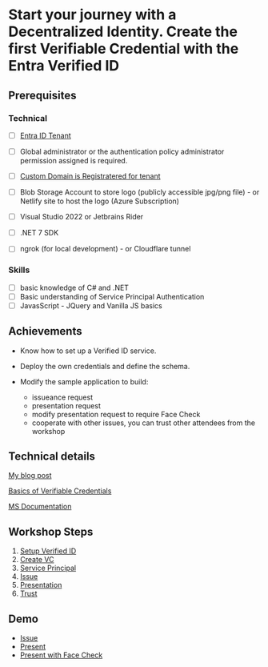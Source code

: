 # Start your journey with a Decentralized Identity. Create the first Verifiable Credential with the Entra Verified ID

## Prerequisites
### Technical
- [ ] [Entra ID Tenant](https://www.microsoft.com/en-gb/security/business/identity-access/microsoft-entra-id)
- [ ] Global administrator or the authentication policy administrator permission assigned is required.
- [ ] [Custom Domain is Registratered for tenant](https://learn.microsoft.com/en-us/entra/identity/users/domains-manage)
- [ ] Blob Storage Account to store logo (publicly accessible jpg/png file) - or Netlify site to host the logo (Azure Subscription)

- [ ] Visual Studio 2022 or Jetbrains Rider
- [ ] .NET 7 SDK

- [ ] ngrok (for local development) - or Cloudflare tunnel

### Skills
- [ ] basic knowledge of C# and .NET
- [ ] Basic understanding of Service Principal Authentication
- [ ] JavasScript - JQuery and Vanilla JS basics

## Achievements
- Know how to set up a Verified ID service.
- Deploy the own credentials and define the schema.

- Modify the sample application to build:
    - issueance request
    - presentation request
    - modify presentation request to require Face Check
    - cooperate with other issues, you can trust other attendees from the workshop

## Technical details
[My blog post](https://mjendza.net/post/entra-verified-id/)

[Basics of Verifiable Credentials](doc/basic/)

[MS Documentation](https://learn.microsoft.com/en-us/entra/verified-id/decentralized-identifier-overview)

## Workshop Steps
1. [Setup Verified ID](doc/stage-1/setup-verified-id.md)
2. [Create VC](doc/stage-2/create-vc.md)
3. [Service Principal](doc/stage-3/service-principal.md)
4. [Issue](doc/stage-4/ngrok.md)
5. [Presentation](doc/stage-5/issue.md)
6. [Trust](doc/stage-6/present.md)

## Demo
- [Issue](https://vc.factorlabs.pl/issue/demo-face-check.html)
- [Present](https://vc.factorlabs.pl/present/demo-face-check.html)
- [Present with Face Check](https://vc.factorlabs.pl/present/demo-face-check.html?faceCheckEnabled=1)